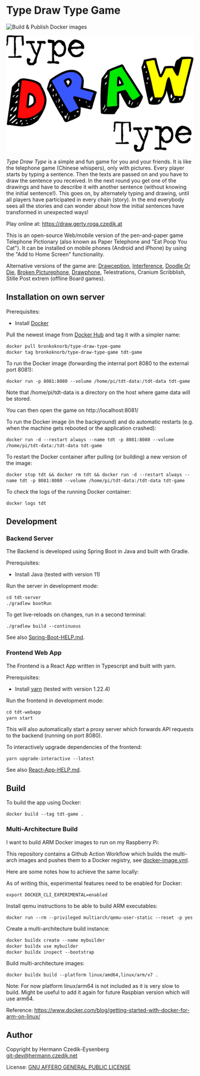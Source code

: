# Type Draw Type Game

![Build & Publish Docker images](https://github.com/Bronkoknorb/type-draw-type-game/workflows/Build%20&%20Publish%20Docker%20images/badge.svg)

![Type Draw Type Logo](/tdt-webapp/src/img/logo.svg?raw=true&sanitize=true)

_Type Draw Type_ is a simple and fun game for you and your friends.
It is like the telephone game (Chinese whispers), only with pictures.
Every player starts by typing a sentence.
Then the texts are passed on and you have to draw the sentence you received.
In the next round you get one of the drawings and have to describe it with another sentence (without knowing the initial sentence!).
This goes on, by alternately typing and drawing, until all players have participated in every chain (story).
In the end everybody sees all the stories and can wonder about how the initial sentences have transformed in unexpected ways!

Play online at: https://draw.gerty.roga.czedik.at

This is an open-source Web/mobile version of the pen-and-paper game Telephone Pictionary (also known as Paper Telephone and "Eat Poop You Cat"). It can be installed on mobile phones (Android and iPhone) by using the "Add to Home Screen" functionality.

Alternative versions of the game are: [Drawception](https://drawception.com/), [Interference](https://www.playinterference.com/), [Doodle Or Die](http://doodleordie.com/), [Broken Picturephone](https://www.brokenpicturephone.com/), [Drawphone](https://github.com/tannerkrewson/drawphone), Telestrations, Cranium Scribblish, Stille Post extrem (offline Board games).

## Installation on own server

Prerequisites:

- Install [Docker](https://www.docker.com/)

Pull the newest image from [Docker Hub](https://hub.docker.com/r/bronkoknorb/type-draw-type-game) and tag it with a simpler name:

    docker pull bronkoknorb/type-draw-type-game
    docker tag bronkoknorb/type-draw-type-game tdt-game

To run the Docker image (forwarding the internal port 8080 to the external port 8081):

    docker run -p 8081:8080 --volume /home/pi/tdt-data:/tdt-data tdt-game

Note that /home/pi/tdt-data is a directory on the host where game data will be stored.

You can then open the game on http://localhost:8081/

To run the Docker image (in the background) and do automatic restarts (e.g. when the machine gets rebooted or the application crashed):

    docker run -d --restart always --name tdt -p 8081:8080 --volume /home/pi/tdt-data:/tdt-data tdt-game

To restart the Docker container after pulling (or building) a new version of the image:

    docker stop tdt && docker rm tdt && docker run -d --restart always --name tdt -p 8081:8080 --volume /home/pi/tdt-data:/tdt-data tdt-game

To check the logs of the running Docker container:

    docker logs tdt

## Development

### Backend Server

The Backend is developed using Spring Boot in Java and built with Gradle.

Prerequisites:

- Install Java (tested with version 11)

Run the server in development mode:

    cd tdt-server
    ./gradlew bootRun

To get live-reloads on changes, run in a second terminal:

    ./gradlew build --continuous

See also [Spring-Boot-HELP.md](tdt-server/Spring-Boot-HELP.md).

### Frontend Web App

The Frontend is a React App written in Typescript and built with yarn.

Prerequisites:

- Install [yarn](https://yarnpkg.com/) (tested with version 1.22.4)

Run the frontend in development mode:

    cd tdt-webapp
    yarn start

This will also automatically start a proxy server which forwards API requests to the backend (running on port 8080).

To interactively upgrade dependencies of the frontend:

    yarn upgrade-interactive --latest

See also [React-App-HELP.md](tdt-webapp/React-App-HELP.md).

## Build

To build the app using Docker:

    docker build --tag tdt-game .

### Multi-Architecture Build

I want to build ARM Docker images to run on my Raspberry Pi:

This repository contains a Github Action Workflow which builds the multi-arch images and pushes them to a Docker registry, see [docker-image.yml](.github/workflows/docker-image.yml).

Here are some notes how to achieve the same locally:

As of writing this, experimental features need to be enabled for Docker:

    export DOCKER_CLI_EXPERIMENTAL=enabled

Install qemu instructions to be able to build ARM executables:

    docker run --rm --privileged multiarch/qemu-user-static --reset -p yes

Create a multi-architecture build instance:

    docker buildx create --name mybuilder
    docker buildx use mybuilder
    docker buildx inspect --bootstrap

Build multi-architecture images:

    docker buildx build --platform linux/amd64,linux/arm/v7 .

Note: For now platform linux/arm64 is not included as it is very slow to build.
Might be useful to add it again for future Raspbian version which will use arm64.

Reference: https://www.docker.com/blog/getting-started-with-docker-for-arm-on-linux/

## Author

Copyright by Hermann Czedik-Eysenberg  
git-dev@hermann.czedik.net

License: [GNU AFFERO GENERAL PUBLIC LICENSE](LICENSE)
